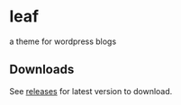 # leaf
a theme for wordpress blogs

## Downloads

See [releases](https://github.com/usmanity/leaf/releases) for latest version to download.
